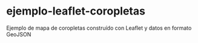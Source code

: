 # ejemplo-leaflet-coropletas
Ejemplo de mapa de coropletas construído con Leaflet y datos en formato GeoJSON
